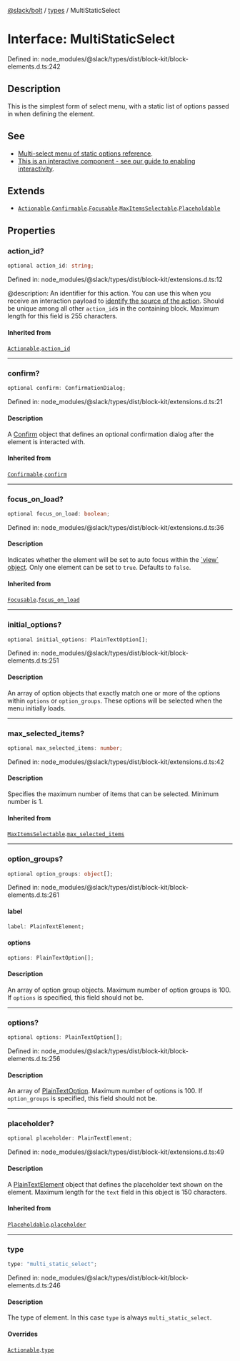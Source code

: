 [@slack/bolt](../../../../index.md) / [types](../index.md) / MultiStaticSelect

# Interface: MultiStaticSelect

Defined in: node\_modules/@slack/types/dist/block-kit/block-elements.d.ts:242

## Description

This is the simplest form of select menu, with a static list of options passed in when defining the
element.

## See

 - [Multi-select menu of static options reference](https://api.slack.com/reference/block-kit/block-elements#static_multi_select).
 - [This is an interactive component - see our guide to enabling interactivity](https://api.slack.com/interactivity/handling).

## Extends

- [`Actionable`](Actionable.md).[`Confirmable`](Confirmable.md).[`Focusable`](Focusable.md).[`MaxItemsSelectable`](MaxItemsSelectable.md).[`Placeholdable`](Placeholdable.md)

## Properties

### action\_id?

```ts
optional action_id: string;
```

Defined in: node\_modules/@slack/types/dist/block-kit/extensions.d.ts:12

@description: An identifier for this action. You can use this when you receive an interaction payload to
[identify the source of the action](https://api.slack.com/interactivity/handling#payloads). Should be unique
among all other `action_id`s in the containing block. Maximum length for this field is 255 characters.

#### Inherited from

[`Actionable`](Actionable.md).[`action_id`](Actionable.md#action_id)

***

### confirm?

```ts
optional confirm: ConfirmationDialog;
```

Defined in: node\_modules/@slack/types/dist/block-kit/extensions.d.ts:21

#### Description

A [Confirm](Confirm.md) object that defines an optional confirmation dialog after the element is interacted
with.

#### Inherited from

[`Confirmable`](Confirmable.md).[`confirm`](Confirmable.md#confirm)

***

### focus\_on\_load?

```ts
optional focus_on_load: boolean;
```

Defined in: node\_modules/@slack/types/dist/block-kit/extensions.d.ts:36

#### Description

Indicates whether the element will be set to auto focus within the
[\`view\` object](https://api.slack.com/reference/surfaces/views). Only one element can be set to `true`.
Defaults to `false`.

#### Inherited from

[`Focusable`](Focusable.md).[`focus_on_load`](Focusable.md#focus_on_load)

***

### initial\_options?

```ts
optional initial_options: PlainTextOption[];
```

Defined in: node\_modules/@slack/types/dist/block-kit/block-elements.d.ts:251

#### Description

An array of option objects that exactly match one or more of the options within `options` or
`option_groups`. These options will be selected when the menu initially loads.

***

### max\_selected\_items?

```ts
optional max_selected_items: number;
```

Defined in: node\_modules/@slack/types/dist/block-kit/extensions.d.ts:42

#### Description

Specifies the maximum number of items that can be selected. Minimum number is 1.

#### Inherited from

[`MaxItemsSelectable`](MaxItemsSelectable.md).[`max_selected_items`](MaxItemsSelectable.md#max_selected_items)

***

### option\_groups?

```ts
optional option_groups: object[];
```

Defined in: node\_modules/@slack/types/dist/block-kit/block-elements.d.ts:261

#### label

```ts
label: PlainTextElement;
```

#### options

```ts
options: PlainTextOption[];
```

#### Description

An array of option group objects. Maximum number of option groups is 100. If `options` is specified,
this field should not be.

***

### options?

```ts
optional options: PlainTextOption[];
```

Defined in: node\_modules/@slack/types/dist/block-kit/block-elements.d.ts:256

#### Description

An array of [PlainTextOption](PlainTextOption.md). Maximum number of options is 100. If `option_groups` is
specified, this field should not be.

***

### placeholder?

```ts
optional placeholder: PlainTextElement;
```

Defined in: node\_modules/@slack/types/dist/block-kit/extensions.d.ts:49

#### Description

A [PlainTextElement](PlainTextElement.md) object that defines the placeholder text shown on the element. Maximum
length for the `text` field in this object is 150 characters.

#### Inherited from

[`Placeholdable`](Placeholdable.md).[`placeholder`](Placeholdable.md#placeholder)

***

### type

```ts
type: "multi_static_select";
```

Defined in: node\_modules/@slack/types/dist/block-kit/block-elements.d.ts:246

#### Description

The type of element. In this case `type` is always `multi_static_select`.

#### Overrides

[`Actionable`](Actionable.md).[`type`](Actionable.md#type)
